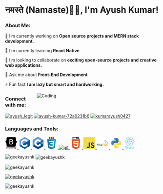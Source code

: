 <h1 align="left">नमस्ते (Namaste)🙏🏻, I'm Ayush Kumar!</h1>
<h3 align="left">About Me:</h3>


🔭 I’m currently working on **Open source projects and MERN stack development.**

🌱 I’m currently learning **React Native**

👯 I’m looking to collaborate on **exciting open-source projects and creative web applications.**

💬 Ask me about **Front-End Development**

⚡ Fun fact **I am lazy but smart and hardworking.**

<img align="right" alt="Coding" width="400" src="https://thumbs.gfycat.com/DifficultLimpingBubblefish-max-1mb.gif">

<h3 align="left">Connect with me:</h3>
<p align="left">
<a href="https://twitter.com/ayush_legit" target="blank"><img align="center" src="https://raw.githubusercontent.com/rahuldkjain/github-profile-readme-generator/master/src/images/icons/Social/twitter.svg" alt="ayush_legit" height="30" width="40" /></a>
<a href="https://linkedin.com/in/ayush-kumar-72a6231b6" target="blank"><img align="center" src="https://raw.githubusercontent.com/rahuldkjain/github-profile-readme-generator/master/src/images/icons/Social/linked-in-alt.svg" alt="ayush-kumar-72a6231b6" height="30" width="40" /></a>
<a href="https://www.hackerrank.com/kumarayush0427" target="blank"><img align="center" src="https://raw.githubusercontent.com/rahuldkjain/github-profile-readme-generator/master/src/images/icons/Social/hackerrank.svg" alt="kumarayush0427" height="30" width="40" /></a>
</p>

<h3 align="left">Languages and Tools:</h3>
<p align="left"> <a href="https://getbootstrap.com" target="_blank" rel="noreferrer"> <img src="https://raw.githubusercontent.com/devicons/devicon/master/icons/bootstrap/bootstrap-plain-wordmark.svg" alt="bootstrap" width="40" height="40"/> </a> <a href="https://www.cprogramming.com/" target="_blank" rel="noreferrer"> <img src="https://raw.githubusercontent.com/devicons/devicon/master/icons/c/c-original.svg" alt="c" width="40" height="40"/> </a> <a href="https://www.w3schools.com/cpp/" target="_blank" rel="noreferrer"> <img src="https://raw.githubusercontent.com/devicons/devicon/master/icons/cplusplus/cplusplus-original.svg" alt="cplusplus" width="40" height="40"/> </a> <a href="https://www.w3schools.com/css/" target="_blank" rel="noreferrer"> <img src="https://raw.githubusercontent.com/devicons/devicon/master/icons/css3/css3-original-wordmark.svg" alt="css3" width="40" height="40"/> </a> <a href="https://git-scm.com/" target="_blank" rel="noreferrer"> <img src="https://www.vectorlogo.zone/logos/git-scm/git-scm-icon.svg" alt="git" width="40" height="40"/> </a> <a href="https://www.w3.org/html/" target="_blank" rel="noreferrer"> <img src="https://raw.githubusercontent.com/devicons/devicon/master/icons/html5/html5-original-wordmark.svg" alt="html5" width="40" height="40"/> </a> <a href="https://developer.mozilla.org/en-US/docs/Web/JavaScript" target="_blank" rel="noreferrer"> <img src="https://raw.githubusercontent.com/devicons/devicon/master/icons/javascript/javascript-original.svg" alt="javascript" width="40" height="40"/> </a> <a href="https://www.mysql.com/" target="_blank" rel="noreferrer"> <img src="https://raw.githubusercontent.com/devicons/devicon/master/icons/mysql/mysql-original-wordmark.svg" alt="mysql" width="40" height="40"/> </a> <a href="https://www.python.org" target="_blank" rel="noreferrer"> <img src="https://raw.githubusercontent.com/devicons/devicon/master/icons/python/python-original.svg" alt="python" width="40" height="40"/> </a> <a href="https://reactjs.org/" target="_blank" rel="noreferrer"> <img src="https://raw.githubusercontent.com/devicons/devicon/master/icons/react/react-original-wordmark.svg" alt="react" width="40" height="40"/> </a> </p>

<p><img align="left" src="https://github-readme-stats.vercel.app/api/top-langs?username=geekayushk&show_icons=true&theme=dark&locale=en&layout=compact" alt="geekayushk" /></p>

<p>&nbsp;<img align="center" src="https://github-readme-stats.vercel.app/api?username=geekayushk&show_icons=true&theme=dark&locale=en" alt="geekayushk" /></p>

<p><img align="center" src="https://github-readme-streak-stats.herokuapp.com/?user=geekayushk&theme=dark" alt="geekayushk" /></p>
<p align="left"> <a href="https://github.com/ryo-ma/github-profile-trophy"><img src="https://github-profile-trophy.vercel.app/?username=geekayushk" alt="geekayushk" /></a> </p>
<p align="left"> <img src="https://komarev.com/ghpvc/?username=geekayushk&label=Profile%20views&color=0e75b6&style=flat" alt="geekayushk" /> </p>
